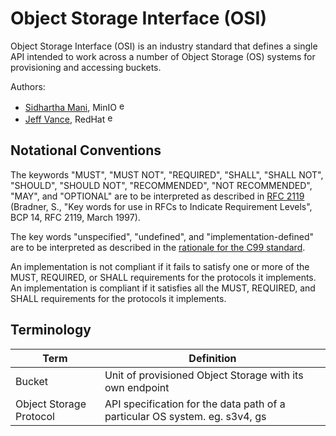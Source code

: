 # Object Storage Interface (OSI)

Object Storage Interface (OSI) is an industry standard that defines a single API intended to work across a number of Object Storage (OS) systems for provisioning and accessing buckets.

Authors:

- [Sidhartha Mani](https://github.com/wlan0), MinIO [<img alt="email" src="https://raw.githubusercontent.com/google/material-design-icons/master/src/content/mail/materialiconsround/24px.svg" height=16 width=16/>](mailto:sid@min.io)
- [Jeff Vance](https://github.com/jeffvance), RedHat [<img alt="email" src="https://raw.githubusercontent.com/google/material-design-icons/master/src/content/mail/materialiconsround/24px.svg" height=16 width=16/>](mailto:jvance@redhat.com)

## Notational Conventions

The keywords "MUST", "MUST NOT", "REQUIRED", "SHALL", "SHALL NOT", "SHOULD", "SHOULD NOT", "RECOMMENDED", "NOT RECOMMENDED", "MAY", and "OPTIONAL" are to be interpreted as described in [RFC 2119](http://tools.ietf.org/html/rfc2119) (Bradner, S., "Key words for use in RFCs to Indicate Requirement Levels", BCP 14, RFC 2119, March 1997).

The key words "unspecified", "undefined", and "implementation-defined" are to be interpreted as described in the [rationale for the C99 standard](http://www.open-std.org/jtc1/sc22/wg14/www/C99RationaleV5.10.pdf#page=18).

An implementation is not compliant if it fails to satisfy one or more of the MUST, REQUIRED, or SHALL requirements for the protocols it implements.
An implementation is compliant if it satisfies all the MUST, REQUIRED, and SHALL requirements for the protocols it implements.

## Terminology

| Term                    | Definition                                       |
|-------------------------|--------------------------------------------------|
| Bucket                  | Unit of provisioned Object Storage with its own endpoint |
| Object Storage Protocol | API specification for the data path of a particular OS system. eg. s3v4, gs |
